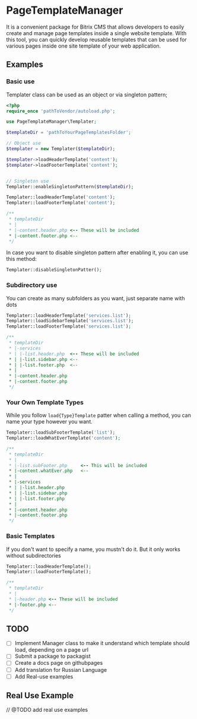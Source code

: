 # PageTemplateManager

It is a convenient package for Bitrix CMS that allows developers to easily create and manage page templates inside a single website template. 
With this tool, you can quickly develop reusable templates that can be used for various pages inside one site template of your web application.

## Examples

### Basic use

Templater class can be used as an object or via singleton pattern;

```php
<?php
require_once 'pathToVendor/autoload.php';

use PageTemplateManager\Templater;

$templateDir = 'pathToYourPageTemplatesFolder';

// Object use
$templater = new Templater($templateDir);

$templater->loadHeaderTemplate('content');
$templater->loadFooterTemplate('content');


// Singleton use
Templater::enableSingletonPattern($templateDir);

Templater::loadHeaderTemplate('content');
Templater::loadFooterTemplate('content');

/**
 * templateDir
 * |
 * |-content.header.php <-- These will be included
 * |-content.footer.php <--
 */ 
```

In case you want to disable singleton pattern after enabling it, you can use this method:
```php
Templater::disableSingletonPatter();
```

### Subdirectory use

You can create as many subfolders as you want, just separate name with dots

```php
Templater::loadHeaderTemplate('services.list');
Templater::loadSidebarTemplate('services.list');
Templater::loadFooterTemplate('services.list');

/**
 * templateDir
 * |-services
 * | |-list.header.php  <-- These will be included
 * | |-list.sidebar.php <--
 * | |-list.footer.php  <--
 * |
 * |-content.header.php
 * |-content.footer.php
 */ 
```

### Your Own Template Types

While you follow `load{Type}Template` patter when calling a method, you can name your type however you want.

```php
Templater::loadSubFooterTemplate('list');
Templater::loadWhatEverTemplate('content');

/**
 * templateDir
 * |
 * |-list.subFooter.php     <-- This will be included
 * |-content.whatEver.php   <--
 * |
 * |-services
 * | |-list.header.php
 * | |-list.sidebar.php
 * | |-list.footer.php
 * |
 * |-content.header.php
 * |-content.footer.php
 */ 
```

### Basic Templates

If you don't want to specify a name, you mustn't do it.
But it only works without subdirectories

```php
Templater::loadHeaderTemplate();
Templater::loadFooterTemplate();

/**
 * templateDir
 * |
 * |-header.php <-- These will be included
 * |-footer.php <--
 */ 
```

## TODO

- [ ] Implement Manager class to make it understand which template should load, depending on a page url
- [ ] Submit a package to packagist
- [ ] Create a docs page on githubpages
- [ ] Add translation for Russian Language
- [ ] Add Real-use examples

## Real Use Example

// @TODO add real use examples
